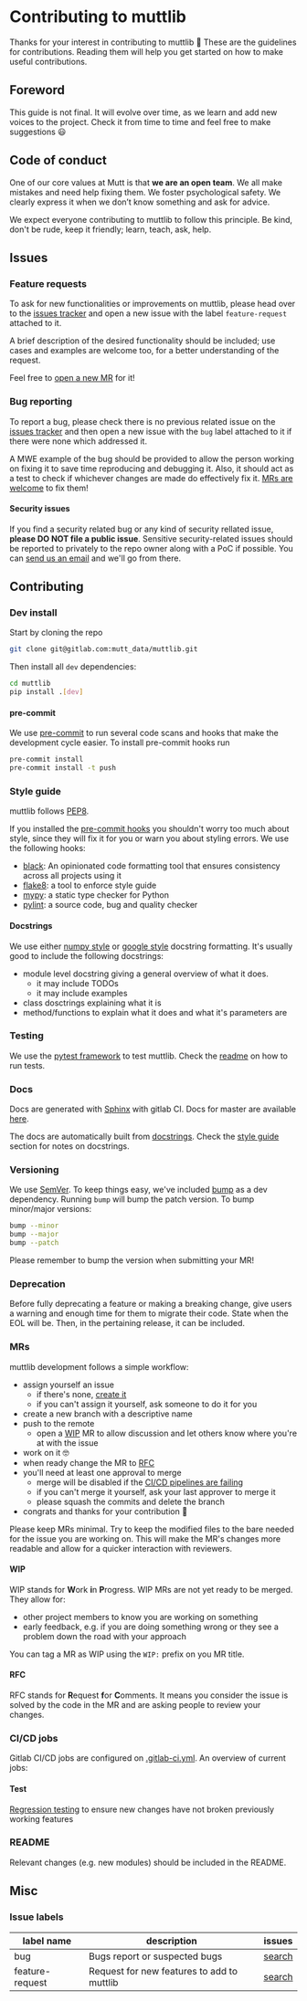 # Contributing to muttlib

Thanks for your interest in contributing to muttlib 🎉 These are the guidelines for contributions. Reading them will help you get started on how to make useful contributions.

## Foreword
This guide is not final. It will evolve over time, as we learn and add new voices to the project. Check it from time to time and feel free to make suggestions 😃

## Code of conduct

One of our core values at Mutt is that **we are an open team**. We all make mistakes and need help fixing them. We foster psychological safety. We clearly express it when we don’t know something and ask for advice.

We expect everyone contributing to muttlib to follow this principle. Be kind, don't be rude, keep it friendly; learn, teach, ask, help.

## Issues

### Feature requests
To ask for new functionalities or improvements on muttlib, please head over to the [issues tracker](https://gitlab.com/mutt_data/muttlib/issues) and open a new issue with the label `feature-request` attached to it. 

A brief description of the desired functionality should be included; use cases and examples are welcome too, for a better understanding of the request.

Feel free to [open a new MR](#mrs) for it!


### Bug reporting
To report a bug, please check there is no previous related issue on the [issues tracker](https://gitlab.com/mutt_data/muttlib/issues) and then open a new issue with the `bug` label attached to it if there were none which addressed it. 

A MWE example of the bug should be provided to allow the person working on fixing it to save time reproducing and debugging it. Also, it should act as a test to check if whichever changes are made do effectively fix it. [MRs are welcome](#mrs) to fix them! 


#### Security issues

If you find a security related bug or any kind of security rellated issue, **please DO NOT file a public issue**. Sensitive security-related issues should be reported to privately to the repo owner along with a PoC if possible. You can [send us an email](mailto:security@muttdata.ai) and we'll go from there.
## Contributing

### Dev install
Start by cloning the repo
```bash
git clone git@gitlab.com:mutt_data/muttlib.git
```

Then install all `dev` dependencies:
```bash
cd muttlib
pip install .[dev] 
```

#### pre-commit
We use [pre-commit](https://pre-commit.com) to run several code scans and hooks that make the development cycle easier. To install pre-commit hooks run
```bash
pre-commit install
pre-commit install -t push
```

### Style guide
muttlib follows [PEP8](https://www.python.org/dev/peps/pep-0008/).

If you installed the [pre-commit hooks](#pre-commit) you shouldn't worry too much about style, since they will fix it for you or warn you about styling errors. We use the following hooks:

- [black](https://github.com/psf/black): An opinionated code formatting tool that ensures consistency across all projects using it
- [flake8](https://github.com/PyCQA/flake8): a tool to enforce style guide
- [mypy](https://github.com/python/mypy): a static type checker for Python 
- [pylint](https://github.com/PyCQA/pylint): a source code, bug and quality checker 

#### Docstrings
We use either [numpy style](https://numpydoc.readthedocs.io/en/latest/format.html) or [google style](https://github.com/google/styleguide/blob/gh-pages/pyguide.md#38-comments-and-docstrings) docstring formatting. It's usually good to include the following docstrings:
- module level docstring giving a general overview of what it does.
	- it may include TODOs
	- it may include examples
- class dosctrings explaining what it is
- method/functions to explain what it does and what it's parameters are

### Testing
We use the [pytest framework](https://docs.pytest.org/en/latest/) to test muttlib. Check the [readme](https://gitlab.com/mutt_data/muttlib#testing) on how to run tests.

### Docs
Docs are generated with [Sphinx](https://www.sphinx-doc.org/en/master/) with gitlab CI. Docs for master are available [here](https://mutt_data.gitlab.io/muttlib/).

The docs are automatically built from [docstrings](#docstrings). Check the [style guide](#style-guide) section for notes on docstrings.

### Versioning
We use [SemVer](https://semver.org). To keep things easy, we've included [bump](https://pypi.org/project/bump/) as a dev dependency. Running `bump` will bump the patch version. To bump minor/major versions:
```bash
bump --minor
bump --major
bump --patch
```

Please remember to bump the version when submitting your MR!

### Deprecation
Before fully deprecating a feature or making a breaking change, give users a warning and enough time for them to migrate their code. State when the EOL will be. Then, in the pertaining release, it can be included.

### MRs
muttlib development follows a simple workflow:
- assign yourself an issue
	- if there's none, [create it](#issues)
	- if you can't assign it yourself, ask someone to do it for you
- create a new branch with a descriptive name
- push to the remote
	- open a [WIP](#WIP) MR to allow discussion and let others know where you're at with the issue
- work on it 🤓
- when ready change the MR to [RFC](#RFC)
- you'll need at least one approval to merge
	- merge will be disabled if the [CI/CD pipelines are failing](#cicd-jobs)
	- if you can't merge it yourself, ask your last approver to merge it
	- please squash the commits and delete the branch
- congrats and thanks for your contribution 🎉

Please keep MRs minimal. Try to keep the modified files to the bare needed for the issue you are working on. This will make the MR's changes more readable and allow for a quicker interaction with reviewers.

#### WIP
WIP stands for **W**ork **i**n **P**rogress. WIP MRs are not yet ready to be merged. They allow for:
- other project members to know you are working on something
- early feedback, e.g. if you are doing something wrong or they see a problem down the road with your approach

You can tag a MR as WIP using the `WIP:` prefix on you MR title.

#### RFC
RFC stands for **R**equest **f**or **C**omments. It means you consider the issue is solved by the code in the MR and are asking people to review your changes.

### CI/CD jobs
Gitlab CI/CD jobs are configured on [.gitlab-ci.yml](https://gitlab.com/mutt_data/muttlib/-/blob/master/.gitlab-ci.yml). An overview of current jobs:

#### Test
[Regression testing](https://en.wikipedia.org/wiki/Regression_testing) to ensure new changes have not broken previously working features 

### README
Relevant changes (e.g. new modules) should be included in the README.

## Misc

### Issue labels

| label name | description | issues |
| ---------- | ----------- | ------ |
| bug | Bugs report or suspected bugs | [search](https://gitlab.com/mutt_data/muttlib/issues?scope=all&utf8=✓&state=opened&label_name[]=bug)|
|feature-request|Request for new features to add to muttlib|[search](https://gitlab.com/mutt_data/muttlib/issues?scope=all&utf8=✓&state=opened&label_name[]=feature-request)|
 
